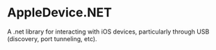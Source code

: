 AppleDevice.NET
===============

A .net library for interacting with iOS devices, particularly through USB (discovery, port tunneling, etc).
